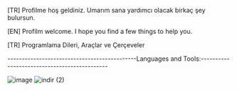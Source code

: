
[TR] Profilme hoş geldiniz. Umarım sana yardımcı olacak birkaç şey bulursun.

[EN] Profilm welcome. I hope you find a few things to help you.
	
[TR] Programlama Dileri, Araçlar ve Çerçeveler

---------------------------------------------Languages and Tools:---------------------------------------------

![image](https://user-images.githubusercontent.com/71177564/217307146-4ca4039e-8c6f-4949-af3a-350d583ee2ba.png) ![indir (2)](https://user-images.githubusercontent.com/71177564/217307359-bc587890-1a50-4695-b7bd-9443caf162a2.png)

